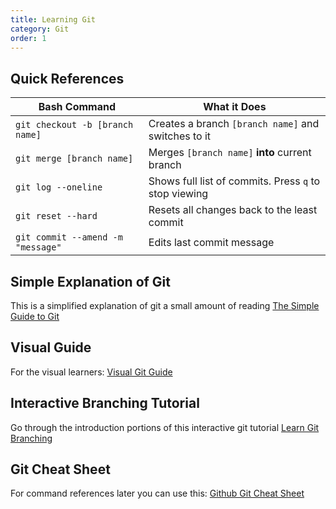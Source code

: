 ```yaml
---
title: Learning Git
category: Git
order: 1
---
```

## Quick References
| Bash Command                     | What it Does                                           |
|----------------------------------|--------------------------------------------------------|
| `git checkout -b [branch name]`  | Creates a branch `[branch name]` and switches to it    |
| `git merge [branch name]`        | Merges `[branch name]` __into__ current branch         |
| `git log --oneline`              | Shows full list of commits. Press `q` to stop viewing  | 
| `git reset --hard`               | Resets all changes back to the least commit            |
| `git commit --amend -m "message"`| Edits last commit message                              |

## Simple Explanation of Git
This is a simplified explanation of git a small amount of reading
[The Simple Guide to Git](https://marklodato.github.io/visual-git-guide/index-en.html)

## Visual Guide
For the visual learners: [Visual Git Guide](https://marklodato.github.io/visual-git-guide/index-en.html)

## Interactive Branching Tutorial
Go through the introduction portions of this interactive git tutorial
[Learn Git Branching](https://learngitbranching.js.org/?locale=en_US)

## Git Cheat Sheet
For command references later you can use this: [Github Git Cheat Sheet](https://github.github.com/training-kit/downloads/github-git-cheat-sheet.pdf)